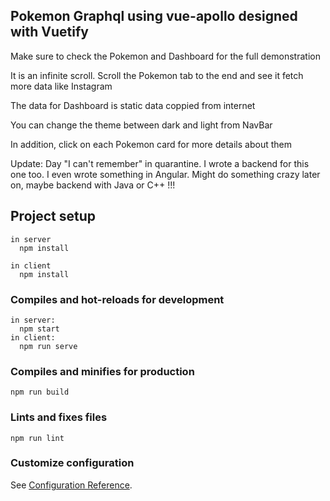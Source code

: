 ## Pokemon Graphql using vue-apollo designed with Vuetify

Make sure to check the Pokemon and Dashboard for the full demonstration

It is an infinite scroll. Scroll the Pokemon tab to the end and see it fetch more data like Instagram

The data for Dashboard is static data coppied from internet

You can change the theme between dark and light from NavBar

In addition, click on each Pokemon card for more details about them

Update: Day "I can't remember" in quarantine. I wrote a backend for this one too. I even wrote something in Angular. Might do something crazy later on, maybe backend with Java or C++ !!!

## Project setup

```
in server
  npm install

in client
  npm install
```

### Compiles and hot-reloads for development

```
in server:
  npm start
in client:
  npm run serve
```

### Compiles and minifies for production

```
npm run build
```

### Lints and fixes files

```
npm run lint
```

### Customize configuration

See [Configuration Reference](https://cli.vuejs.org/config/).
